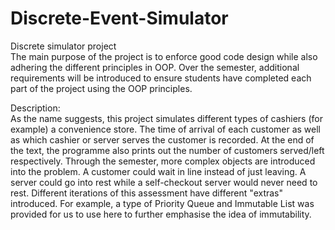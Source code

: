 # Discrete-Event-Simulator
Discrete simulator project<br />
The main purpose of the project is to enforce good code design while also adhering the different principles in OOP. Over the semester, additional requirements will be introduced to ensure students have completed each part of the project using the OOP principles.<br />

Description:<br />
As the name suggests, this project simulates different types of cashiers (for example) a convenience store. The time of arrival of each customer as well as which cashier or server serves the customer is recorded. At the end of the text, the programme also prints out the number of customers served/left respectively. Through the semester, more complex objects are introduced into the problem. A customer could wait in line instead of just leaving. A server could go into rest while a self-checkout server would never need to rest. Different iterations of this assessment have different "extras" introduced. For example, a type of Priority Queue and Immutable List was provided for us to use here to further emphasise the idea of immutability. 
